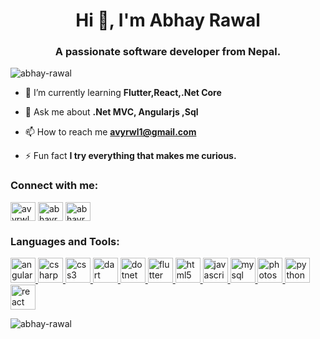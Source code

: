 <h1 align="center">Hi 👋, I'm Abhay Rawal</h1>
<h3 align="center">A passionate software developer from Nepal.</h3>

<p align="left"> <img src="https://komarev.com/ghpvc/?username=abhay-rawal&label=Profile%20views&color=0e75b6&style=flat" alt="abhay-rawal" /> </p>

- 🌱 I’m currently learning **Flutter,React,.Net Core**

- 💬 Ask me about **.Net MVC, Angularjs ,Sql**

- 📫 How to reach me **avyrwl1@gmail.com**

- ⚡ Fun fact **I try everything that makes me curious.**

<h3 align="left">Connect with me:</h3>
<p align="left">
<a href="https://twitter.com/avyrwl" target="blank"><img align="center" src="https://cdn.jsdelivr.net/npm/simple-icons@3.0.1/icons/twitter.svg" alt="avyrwl" height="30" width="40" /></a>
<a href="https://linkedin.com/in/abhayrwl" target="blank"><img align="center" src="https://cdn.jsdelivr.net/npm/simple-icons@3.0.1/icons/linkedin.svg" alt="abhayrwl" height="30" width="40" /></a>
<a href="https://www.hackerrank.com/abhayrwl" target="blank"><img align="center" src="https://cdn.jsdelivr.net/npm/simple-icons@3.0.1/icons/hackerrank.svg" alt="abhayrwl" height="30" width="40" /></a>
</p>

<h3 align="left">Languages and Tools:</h3>
<p align="left"> <a href="https://angular.io" target="_blank"> <img src="https://devicons.github.io/devicon/devicon.git/icons/angularjs/angularjs-original.svg" alt="angularjs" width="40" height="40"/> </a> <a href="https://www.w3schools.com/cs/" target="_blank"> <img src="https://devicons.github.io/devicon/devicon.git/icons/csharp/csharp-original.svg" alt="csharp" width="40" height="40"/> </a> <a href="https://www.w3schools.com/css/" target="_blank"> <img src="https://devicons.github.io/devicon/devicon.git/icons/css3/css3-original-wordmark.svg" alt="css3" width="40" height="40"/> </a> <a href="https://dart.dev" target="_blank"> <img src="https://www.vectorlogo.zone/logos/dartlang/dartlang-icon.svg" alt="dart" width="40" height="40"/> </a> <a href="https://dotnet.microsoft.com/" target="_blank"> <img src="https://devicons.github.io/devicon/devicon.git/icons/dot-net/dot-net-original-wordmark.svg" alt="dotnet" width="40" height="40"/> </a> <a href="https://flutter.dev" target="_blank"> <img src="https://www.vectorlogo.zone/logos/flutterio/flutterio-icon.svg" alt="flutter" width="40" height="40"/> </a> <a href="https://www.w3.org/html/" target="_blank"> <img src="https://devicons.github.io/devicon/devicon.git/icons/html5/html5-original-wordmark.svg" alt="html5" width="40" height="40"/> </a> <a href="https://developer.mozilla.org/en-US/docs/Web/JavaScript" target="_blank"> <img src="https://devicons.github.io/devicon/devicon.git/icons/javascript/javascript-original.svg" alt="javascript" width="40" height="40"/> </a> <a href="https://www.mysql.com/" target="_blank"> <img src="https://devicons.github.io/devicon/devicon.git/icons/mysql/mysql-original-wordmark.svg" alt="mysql" width="40" height="40"/> </a> <a href="https://www.photoshop.com/en" target="_blank"> <img src="https://devicons.github.io/devicon/devicon.git/icons/photoshop/photoshop-plain.svg" alt="photoshop" width="40" height="40"/> </a> <a href="https://www.python.org" target="_blank"> <img src="https://devicons.github.io/devicon/devicon.git/icons/python/python-original.svg" alt="python" width="40" height="40"/> </a> <a href="https://reactjs.org/" target="_blank"> <img src="https://devicons.github.io/devicon/devicon.git/icons/react/react-original-wordmark.svg" alt="react" width="40" height="40"/> </a> </p>

<p><img align="center" src="https://github-readme-stats.vercel.app/api/top-langs?username=abhay-rawal&show_icons=true&locale=en&layout=compact" alt="abhay-rawal" /></p>
